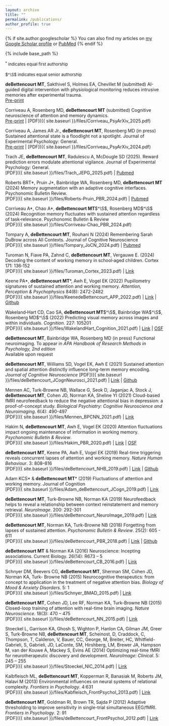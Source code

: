 ```yaml
---
layout: archive
title: ""
permalink: /publications/
author_profile: true
---
```


{% if site.author.googlescholar %}
  You can also find my articles on <a href="{{site.author.googlescholar}}">my Google Scholar profile</a> or <a href="{{site.author.pubmed}}">PubMed</a>
{% endif %}

{% include base_path %}

<font size="2"><sup>*</sup> indicates equal first authorship<br></font>  
<font size="2">$^\S$ indicates equal senior authorship</font>

**deBettencourt MT**, Sakthivel S, Holmes EA, Chevillet M (submitted) AI-guided digital intervention with physiological monitoring reduces intrusive memories after experimental trauma.  
[Pre-print](https://arxiv.org/abs/2507.01081) 

Corriveau A, Rosenberg MD, **deBettencourt MT** (submitted) Cognitive neuroscience of attention and memory dynamics.  
[Pre-print](https://osf.io/preprints/psyarxiv/n7tma_v1) | [PDF]({{ site.baseurl }}/files/Corriveau_PsyArXiv_2025.pdf)

Corriveau A, James AR Jr., **deBettencourt MT**, Rosenberg MD (in press) Sustained attentional state is a floodlight not a spotlight. Journal of Experimental Psychology: General.  
[Pre-print](https://osf.io/preprints/psyarxiv/k9cnm_v1) | [PDF]({{ site.baseurl }}/files/Corriveau_PsyArXiv_2024.pdf)

Trach JE, **deBettencourt MT**, Radulescu A, McDougle SD (2025). Reward prediction errors modulate attentional vigilance. Journal of Experimental Psychology: General.  
[PDF]({{ site.baseurl }}/files/Trach_JEPG_2025.pdf) | [Pubmed](https://pubmed.ncbi.nlm.nih.gov/39836118/)

Roberts BRT\*, Pruin J\*, Bainbridge WA, Rosenberg MD, **deBettencourt MT** (2024) Memory augmentation with an adaptive cognitive interfaces. Psychonomic Bulletin Review.  
[PDF]({{ site.baseurl }}/files/Roberts-Pruin_PBR_2024.pdf) | [Pubmed](https://pubmed.ncbi.nlm.nih.gov/39379775/)

Corriveau A\*, Chao A\*, **deBettencourt MT**$^\S$, Rosenberg MD$^\S$ (2024) Recognition memory fluctuates with sustained attention regardless of task‐relevance. Psychonomic Bulletin & Review  
[PDF]({{ site.baseurl }}/files/Corriveau-Chao_PBR_2024.pdf) 

Tompary A, **deBettencourt MT**, Rouhani N (2024) Remembering Sarah DuBrow across All Contexts. Journal of Cognitive Neuroscience  
[PDF]({{ site.baseurl }}/files/Tompary_JoCN_2024.pdf) | [Pubmed](https://pubmed.ncbi.nlm.nih.gov/38739569/)

Turoman N, Fiave PA, Zahnd C, **deBettencourt MT**, Vergauwe E. (2024) Decoding the content of working memory in school‐aged children. Cortex 171: 136‐152  
[PDF]({{ site.baseurl }}/files/Turoman_Cortex_2023.pdf) | [Link](https://www.sciencedirect.com/science/article/pii/S0010945223002769)

Keene PA\*, **deBettencourt MT**\*, Awh E, Vogel EK (2022) Pupillometry signatures of sustained attention and working memory. *Attention, Perception & Psychophysics* 84(8): 2472-2482  
[PDF]({{ site.baseurl }}/files/KeenedeBettencourt_APP_2022.pdf) | [Link](https://link.springer.com/article/10.3758/s13414-022-02557-5) | [Github](https://github.com/debetten/KeenedeBettencourt_PupilTrigger)

Wakeland‐Hart CD, Cao SA, **deBettencourt MT**$^\S$, Bainbridge WA$^\S$, Rosenberg MD$^\S$ (2022) Predicting visual memory across images and within individuals. *Cognition*. 227: 105201  
[PDF]({{ site.baseurl }}/files/WakelandHart_Cognition_2021.pdf) | [Link](https://www.sciencedirect.com/science/article/pii/S0010027722001895) | [OSF](https://osf.io/6uc48/?view_only=c924b74f89264520bba65e661e8d60da)

**deBettencourt MT**, Bainbridge WA, Rosenberg MD (in press) Functional neuroimaging. To appear in *APA Handbook of Research Methods in Psychology, 2nd edition*  
Available upon request

**deBettencourt MT**, Williams SD, Vogel EK, Awh E (2021) Sustained attention and spatial attention distinctly influence long-term memory encoding. *Journal of Cognitive Neuroscience*
[PDF]({{ site.baseurl }}/files/deBettencourt_JCognNeurosci_2021.pdf) | [Link](https://direct.mit.edu/jocn/article/33/10/2132/102759/Sustained-Attention-and-Spatial-Attention) | [Github](https://github.com/debetten/deBettencourt_CueAttnLTM)

Mennen AC, Turk-Browne NB, Wallace G, Seok D, Jaganjac A, Stock J, **deBettencourt MT**, Cohen JD, Norman KA, Sheline YI (2021) Cloud-based fMRI neurofeedback to reduce the negative attentional bias in depression: a proof-of-concept study. *Biological Psychiatry: Cognitive Neuroscience and Neuroimaging*. 6(4): 490-497  
[PDF]({{ site.baseurl }}/files/Mennen_BPCNN_2021.pdf) | [Link](https://www.sciencedirect.com/science/article/pii/S2451902220303104)

Hakim N, **deBettencourt MT**, Awh E, Vogel EK (2020) Attention fluctuations impact ongoing maintenance of information in working memory. *Psychonomic Bulletin & Review*.  
[PDF]({{ site.baseurl }}/files/Hakim_PBR_2020.pdf) | [Link](https://link.springer.com/article/10.3758/s13423-020-01790-z) | [OSF](https://osf.io/cg5f2/?view_only=ceb70b58c382498cb5d9ffc82223a157)

**deBettencourt MT**, Keene PA, Awh E, Vogel EK (2019) Real-time triggering reveals concurrent lapses of attention and working memory. *Nature Human Behaviour*. 3: 808–816  
[PDF]({{ site.baseurl }}/files/deBettencourt_NHB_2019.pdf) | [Link](https://www.nature.com/articles/s41562-019-0606-6) | [Github](https://github.com/AwhVogelLab/deBettencourt_rtAttnWM)

Adam KCS\* & **deBettencourt MT**\* (2019) Fluctuations of attention and working memory. Journal of Cognition  
[PDF]({{ site.baseurl }}/files/Adam_deBettencourt_JCogn_2019.pdf) | [Link](https://www.journalofcognition.org/articles/10.5334/joc.70/)

**deBettencourt MT**, Turk-Browne NB, Norman KA (2019) Neurofeedback helps to reveal a relationship between context reinstatement and memory retrieval. *NeuroImage*. 200: 292-301  
[PDF]({{ site.baseurl }}/files/deBettencourt_NeuroImage_2019.pdf) | [Link](https://www.sciencedirect.com/science/article/pii/S1053811919304872)

**deBettencourt MT**, Norman KA, Turk-Browne NB (2018) Forgetting from lapses of sustained attention. *Psychonomic Bulletin & Review*. 25(2): 605 - 611  
[PDF]({{ site.baseurl }}/files/deBettencourt_PBR_2018.pdf) | [Link](https://link.springer.com/article/10.3758/s13423-017-1309-5) | [Github](http://github.com/PrincetonCompMemLab/deBettencourt_realtimeBehav)

**deBettencourt MT** & Norman KA (2016) Neuroscience: Incepting associations. Current Biology. 26(14): R673 – 5  
[PDF]({{ site.baseurl }}/files/deBettencourt_CB_2016.pdf) | [Link](http://www.cell.com/current-biology/fulltext/S0960-9822(16)30536-X)

Schnyer DM, Beevers CG, **deBettencourt MT**, Sherman SM, Cohen JD, Norman KA, Turk- Browne NB (2015) Neurocognitive therapeutics: from concept to application in the treatment of negative attention bias. *Biology of Mood & Anxiety Disorders*. 5: 1  
[PDF]({{ site.baseurl }}/files/Schnyer_BMAD_2015.pdf) | [Link](https://biolmoodanxietydisord.biomedcentral.com/articles/10.1186/s13587-015-0016-y)

**deBettencourt MT**, Cohen JD, Lee RF, Norman KA, Turk-Browne NB (2015) Closed-loop training of attention with real-time brain imaging. *Nature Neuroscience*. 18(3): 470 – 475  
[PDF]({{ site.baseurl }}/files/deBettencourt_NN_2015.pdf) | [Link](http://www.nature.com/neuro/journal/v18/n3/full/nn.3940.html)

Stoeckel L, Garrison KA, Ghosh S, Wighton P, Hanlon CA, Gilman JM, Greer S, Turk-Browne NB, **deBettencourt MT**, Scheinost, D, Craddock, C, Thompson, T, Calderon, V, Bauer, CC, George, M, Breiter, HC, Whitfield-Gabrieli, S, Gabrieli, JD, LaConte, SM, Hirshberg, LM, Brewer JA, Hampson M, van der Kouwe A, Mackey S, Evins AE (2014) Optimizing real-time fMRI for neurotherapeutic discovery and development. *NeuroImage: Clinical*. 5: 245 – 255  
[PDF]({{ site.baseurl }}/files/Stoeckel_NIC_2014.pdf) | [Link](http://www.sciencedirect.com/science/article/pii/S2213158214000928)

Kalbfleisch ML, **deBettencourt MT**, Kopperman R, Banasiak M, Roberts JM, Halavi M (2013) Environmental influences on neural systems of relational complexity. *Frontiers in Psychology*. 4:631  
[PDF]({{ site.baseurl }}/files/Kabfleisch_FrontPsychol_2013.pdf) | [Link](http://journal.frontiersin.org/article/10.3389/fpsyg.2013.00631/full)

**deBettencourt MT**, Goldman RI, Brown TR, Sajda P (2012) Adaptive thresholding to improve sensitivity in single-trial simultaneous EEG/fMRI. *Frontiers in Psychology*. 2: 91  
[PDF]({{ site.baseurl }}/files/deBettencourt_FrontPsychol_2012.pdf) | [Link](http://journal.frontiersin.org/article/10.3389/fpsyg.2011.00091/full)

